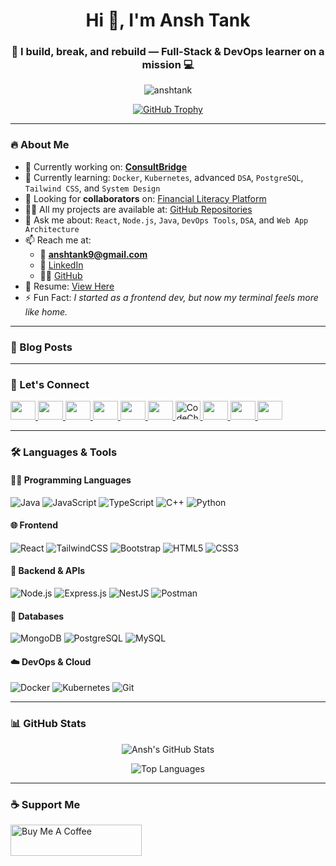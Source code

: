 <h1 align="center">Hi 👋, I'm Ansh Tank</h1>
<h3 align="center">🚀 I build, break, and rebuild — Full-Stack & DevOps learner on a mission 💻</h3>

<p align="center">
  <img src="https://komarev.com/ghpvc/?username=anshtank&label=Profile%20Views&color=0e75b6&style=flat" alt="anshtank" />
</p>

<p align="center">
  <a href="https://github.com/ryo-ma/github-profile-trophy"><img src="https://github-profile-trophy.vercel.app/?username=anshtank&theme=onedark&row=2&column=3" alt="GitHub Trophy" /></a>
</p>

---

### 🔥 About Me

- 🔭 Currently working on: [**ConsultBridge**](https://github.com/AnshTank/ConsultBridge)
- 🌱 Currently learning: `Docker`, `Kubernetes`, advanced `DSA`, `PostgreSQL`, `Tailwind CSS`, and `System Design`
- 🤝 Looking for **collaborators** on: [Financial Literacy Platform](https://github.com/AnshTank/financial-literacy-platform)
- 👨‍💻 All my projects are available at: [GitHub Repositories](https://github.com/AnshTank?tab=repositories)
- 💬 Ask me about: `React`, `Node.js`, `Java`, `DevOps Tools`, `DSA`, and `Web App Architecture`
- 📫 Reach me at:
  - 📧 **anshtank9@gmail.com**
  - 🔗 [LinkedIn](https://linkedin.com/in/anshtank9)
  - 🧑‍💻 [GitHub](https://github.com/AnshTank)
- 📄 Resume: [View Here](https://tinyurl.com/2ty797tx)
- ⚡ Fun Fact: *I started as a frontend dev, but now my terminal feels more like home.*

---

### 🧠 Blog Posts
<!-- BLOG-POST-LIST:START -->
<!-- BLOG-POST-LIST:END -->

---

### 🤝 Let's Connect

<p align="left">
  <a href="https://dev.to/ansh_tankat_f96713e94948" target="_blank">
    <img src="https://raw.githubusercontent.com/rahuldkjain/github-profile-readme-generator/master/src/images/icons/Social/devto.svg" height="30" width="40" />
  </a>
  <a href="https://linkedin.com/in/anshtank9" target="_blank">
    <img src="https://raw.githubusercontent.com/rahuldkjain/github-profile-readme-generator/master/src/images/icons/Social/linked-in-alt.svg" height="30" width="40" />
  </a>
  <a href="https://stackoverflow.com/users/22197903" target="_blank">
    <img src="https://raw.githubusercontent.com/rahuldkjain/github-profile-readme-generator/master/src/images/icons/Social/stack-overflow.svg" height="30" width="40" />
  </a>
  <a href="https://kaggle.com/anshtank" target="_blank">
    <img src="https://raw.githubusercontent.com/rahuldkjain/github-profile-readme-generator/master/src/images/icons/Social/kaggle.svg" height="30" width="40" />
  </a>
  <a href="https://instagram.com/mr._a_n_s_h_" target="_blank">
    <img src="https://raw.githubusercontent.com/rahuldkjain/github-profile-readme-generator/master/src/images/icons/Social/instagram.svg" height="30" width="40" />
  </a>
  <a href="https://medium.com/@anshtank9" target="_blank">
    <img src="https://raw.githubusercontent.com/rahuldkjain/github-profile-readme-generator/master/src/images/icons/Social/medium.svg" height="30" width="40" />
  </a>
  <a href="https://www.codechef.com/users/holy_sand_38" target="_blank">
    <img src="https://play-lh.googleusercontent.com/S6jZCYEg6IITdHCCOd_1CnOBmzhoC_FL8oMyunTr64o9kxtV_CUYeTgx8epLS2lPmS8" height="30" width="40" alt="CodeChef" />
  </a>
  <a href="https://www.hackerrank.com/profile/anshtank9" target="_blank">
    <img src="https://raw.githubusercontent.com/rahuldkjain/github-profile-readme-generator/master/src/images/icons/Social/hackerrank.svg" height="30" width="40" />
  </a>
  <a href="https://codeforces.com/profile/anshtank9" target="_blank">
    <img src="https://raw.githubusercontent.com/rahuldkjain/github-profile-readme-generator/master/src/images/icons/Social/codeforces.svg" height="30" width="40" />
  </a>
  <a href="https://leetcode.com/u/anshtank/" target="_blank">
    <img src="https://raw.githubusercontent.com/rahuldkjain/github-profile-readme-generator/master/src/images/icons/Social/leet-code.svg" height="30" width="40" />
  </a>
</p>

---

### 🛠️ Languages & Tools

<!-- Grouped visually by development areas -->

#### 👨‍💻 Programming Languages
![Java](https://img.shields.io/badge/Java-ED8B00?style=for-the-badge&logo=java&logoColor=white)
![JavaScript](https://img.shields.io/badge/JavaScript-F7DF1E?style=for-the-badge&logo=javascript&logoColor=black)
![TypeScript](https://img.shields.io/badge/TypeScript-3178C6?style=for-the-badge&logo=typescript&logoColor=white)
![C++](https://img.shields.io/badge/C++-00599C?style=for-the-badge&logo=c%2B%2B&logoColor=white)
![Python](https://img.shields.io/badge/Python-3670A0?style=for-the-badge&logo=python&logoColor=white)

#### 🌐 Frontend
![React](https://img.shields.io/badge/React-20232a?style=for-the-badge&logo=react&logoColor=61DAFB)
![TailwindCSS](https://img.shields.io/badge/Tailwind_CSS-06B6D4?style=for-the-badge&logo=tailwind-css&logoColor=white)
![Bootstrap](https://img.shields.io/badge/Bootstrap-563d7c?style=for-the-badge&logo=bootstrap&logoColor=white)
![HTML5](https://img.shields.io/badge/HTML5-e34c26?style=for-the-badge&logo=html5&logoColor=white)
![CSS3](https://img.shields.io/badge/CSS3-264de4?style=for-the-badge&logo=css3&logoColor=white)

#### 🧩 Backend & APIs
![Node.js](https://img.shields.io/badge/Node.js-339933?style=for-the-badge&logo=node.js&logoColor=white)
![Express.js](https://img.shields.io/badge/Express.js-404D59?style=for-the-badge)
![NestJS](https://img.shields.io/badge/NestJS-E0234E?style=for-the-badge&logo=nestjs&logoColor=white)
![Postman](https://img.shields.io/badge/Postman-FF6C37?style=for-the-badge&logo=postman&logoColor=white)

#### 💾 Databases
![MongoDB](https://img.shields.io/badge/MongoDB-4EA94B?style=for-the-badge&logo=mongodb&logoColor=white)
![PostgreSQL](https://img.shields.io/badge/PostgreSQL-336791?style=for-the-badge&logo=postgresql&logoColor=white)
![MySQL](https://img.shields.io/badge/MySQL-005C84?style=for-the-badge&logo=mysql&logoColor=white)

#### ☁️ DevOps & Cloud
![Docker](https://img.shields.io/badge/Docker-2496ED?style=for-the-badge&logo=docker&logoColor=white)
![Kubernetes](https://img.shields.io/badge/Kubernetes-326CE5?style=for-the-badge&logo=kubernetes&logoColor=white)
![Git](https://img.shields.io/badge/Git-F05032?style=for-the-badge&logo=git&logoColor=white)

---

### 📊 GitHub Stats

<p align="center">
  <img src="https://github-readme-stats.vercel.app/api?username=anshtank&show_icons=true&locale=en&theme=radical" alt="Ansh's GitHub Stats" />
</p>
<p align="center">
  <img src="https://github-readme-stats.vercel.app/api/top-langs?username=anshtank&show_icons=true&locale=en&layout=compact&theme=radical" alt="Top Languages" />
</p>

---

### ☕ Support Me

<p><a href="https://www.buymeacoffee.com/anshtank9y"> <img src="https://cdn.buymeacoffee.com/buttons/v2/default-yellow.png" height="50" width="210" alt="Buy Me A Coffee" /></a></p>
